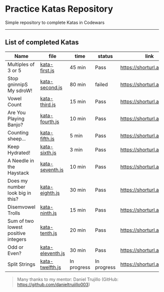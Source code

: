 # Practice Katas Repository


Simple repository to complete Katas in Codewars

---

## List of completed Katas

| Name               | file          | time  | status | link                      |
|--------------------|---------------|-------|--------|---------------------------|
|Multiples of 3 or 5 | [kata-first.js](katas/kata-first.js) | 45 min| Pass   | https://shorturl.at/0tkiT |
|Stop gninnipS My sdroW! | [kata-second.js](katas/kata-second.js) | 80 min | failed | https://shorturl.at/f2fx3 |
|Vowel Count | [kata-third.js](katas/kata-third.js) | 15 min | Pass | https://shorturl.at/RyenV |
|Are You Playing Banjo? | [kata-fourth.js](katas/kata-fourth.js) | 10 min | Pass | https://shorturl.at/E3NXY |
|Counting sheep... | [kata-fifth.js](katas/kata-fifth.js) | 5 min | Pass | https://shorturl.at/hF5hY |
|Keep Hydrated! | [kata-sixth.js](katas/kata-sixth.js) | 3 min | Pass | https://shorturl.at/Lylf9 |
|A Needle in the Haystack | [kata-seventh.js](katas/kata-seventh.js) | 10 min  | Pass | https://shorturl.at/aUOmI |
|Does my number look big in this? | [kata-eighth.js](katas/kata-eighth.js) | 30 min  | Pass | https://shorturl.at/8OcxZ |
|Disemvowel Trolls | [kata-ninth.js](katas/kata-ninth.js) | 15 min  | Pass | https://shorturl.at/CtVA5|
|Sum of two lowest positive integers | [kata-tenth.js](katas/kata-tenth.js) | 20 min  | Pass | https://shorturl.at/CtVA5|
|Odd or Even? | [kata-eleventh.js](katas/kata-eleventh.js) | 30 min  | Pass | https://shorturl.at/5emBs|
|Split Strings | [kata-twelfth.js](katas/kata-twelfth.js) | In progress  | In progress | https://shorturl.at/jRPmE|



>Many thanks to my mentor: Daniel Trujillo (GitHub: https://github.com/danieltrujillo003)